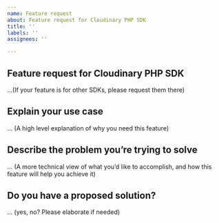 ```yaml
---
name: Feature request
about: Feature request for Cloudinary PHP SDK
title: ''
labels: ''
assignees: ''

---
```


## Feature request for Cloudinary PHP SDK
…(If your feature is for other SDKs, please request them there)


## Explain your use case
… (A high level explanation of why you need this feature)

## Describe the problem you’re trying to solve
… (A more technical view of what you’d like to accomplish, and how this feature will help you achieve it)

## Do you have a proposed solution?
… (yes, no? Please elaborate if needed)
